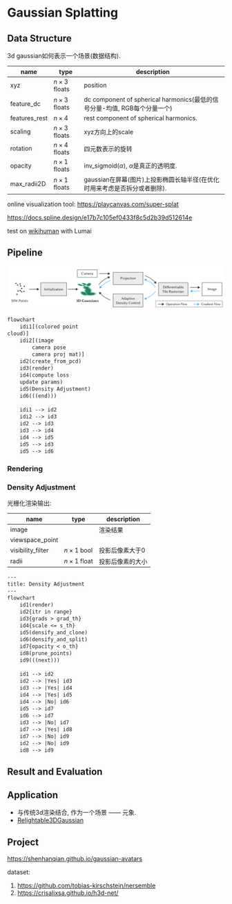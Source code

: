 # Gaussian Splatting
<style>
	.mermaid {width:40% !important}
</style>

## Data Structure
3d gaussian如何表示一个场景(数据结构).

| name | type | description |
| --- | --- | --- |
| xyz | $n \times 3$ floats | position |
| feature_dc | $n \times 3$ floats | dc component of spherical harmonics(最低的信号分量-均值, RGB每个分量一个) |
| features_rest | $n \times 4$ | rest component of spherical harmonics. |
| scaling | $n \times 3$ floats | xyz方向上的scale |
| rotation | $n \times 4$ floats | 四元数表示的旋转 |
| opacity | $n \times 1$ floats | $\mathrm{inv\_sigmoid}(\alpha)$, $\alpha$是真正的透明度. |
| max_radii2D | $n \times 1$ floats | gaussian在屏幕(图片)上投影椭圆长轴半径(在优化时用来考虑是否拆分或者删除). |

online visualization tool: https://playcanvas.com/super-splat

https://docs.spline.design/e17b7c105ef0433f8c5d2b39d512614e

test on [wikihuman](https://vgl.ict.usc.edu/Data/DigitalEmily2/) with Lumai

## Pipeline

![](rc/3d_gaussian_splatting.png)

```mermaid
flowchart
    idi1[(colored point cloud)]
    idi2[(image
        camera pose
        camera proj mat)]
    id2(create_from_pcd)
    id3(render)
    id4(compute loss
    update params)
    id5(Density Adjustment)
    id6(((end)))

    idi1 --> id2
    idi2 --> id3
    id2 --> id3
    id3 --> id4
    id4 --> id5
    id5 --> id3
    id5 --> id6
```

### Rendering


### Density Adjustment
光栅化渲染输出:

| name | type | description |
| --- | --- | --- |
| image | | 渲染结果 |
| viewspace_point | |  |
| visibility_filter | $n \times 1$ bool | 投影后像素大于0 |
| radii | $n \times 1$ float | 投影后像素的大小 |

```mermaid
---
title: Density Adjustment
---
flowchart
    id1(render)
    id2{itr in range}
    id3{grads > grad_th}
    id4{scale <= s_th}
    id5(densify_and_clone)
    id6(densify_and_split)
    id7{opacity < o_th}
    id8(prune_points)
    id9(((next)))

    id1 --> id2
    id2 --> |Yes| id3
    id3 --> |Yes| id4
    id4 --> |Yes| id5
    id4 --> |No| id6
    id5 --> id7
    id6 --> id7
    id3 --> |No| id7
    id7 --> |Yes| id8
    id7 --> |No| id9
    id2 --> |No| id9
    id8 --> id9
```

## Result and Evaluation

## Application
* 与传统3d渲染结合, 作为一个场景 —— 元象.
* [Relightable3DGaussian](https://github.com/NJU-3DV/Relightable3DGaussian)


## Project
https://shenhanqian.github.io/gaussian-avatars

dataset:
1. https://github.com/tobias-kirschstein/nersemble
2. https://crisalixsa.github.io/h3d-net/